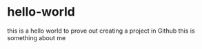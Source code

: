 # hello-world
this is a hello world to prove out creating a project in Github
this is something about me
